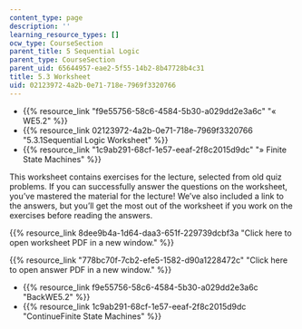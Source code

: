 ```yaml
---
content_type: page
description: ''
learning_resource_types: []
ocw_type: CourseSection
parent_title: 5 Sequential Logic
parent_type: CourseSection
parent_uid: 65644957-eae2-5f55-14b2-8b47728b4c31
title: 5.3 Worksheet
uid: 02123972-4a2b-0e71-718e-7969f3320766
---
```


*   {{% resource_link "f9e55756-58c6-4584-5b30-a029dd2e3a6c" "« WE5.2" %}}
*   {{% resource_link 02123972-4a2b-0e71-718e-7969f3320766 "5.3.1Sequential Logic Worksheet" %}}
*   {{% resource_link "1c9ab291-68cf-1e57-eeaf-2f8c2015d9dc" "» Finite State Machines" %}}

This worksheet contains exercises for the lecture, selected from old quiz problems. If you can successfully answer the questions on the worksheet, you’ve mastered the material for the lecture! We’ve also included a link to the answers, but you’ll get the most out of the worksheet if you work on the exercises before reading the answers.

{{% resource_link 8dee9b4a-1d64-daa3-651f-229739dcbf3a "Click here to open worksheet PDF in a new window." %}}

{{% resource_link "778bc70f-7cb2-efe5-1582-d90a1228472c" "Click here to open answer PDF in a new window." %}}

*   {{% resource_link f9e55756-58c6-4584-5b30-a029dd2e3a6c "BackWE5.2" %}}
*   {{% resource_link 1c9ab291-68cf-1e57-eeaf-2f8c2015d9dc "ContinueFinite State Machines" %}}
